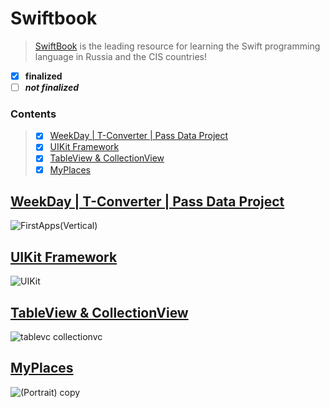 # Swiftbook
  >[SwiftBook](https://swiftbook.ru/) is the leading resource for learning the Swift programming language in Russia and the CIS countries!

 - [x] **finalized**
 - [ ] ***not finalized***

### Contents  
>- [x] [WeekDay | T-Converter | Pass Data Project](#1)
>- [x] [UIKit Framework](#2)
>- [x] [TableView & CollectionView](#3)
>- [x] [MyPlaces](#4)


<a name="1"></a>
## [WeekDay | T-Converter | Pass Data Project](https://github.com/mrgsdev/Swiftbook/edit/main/FirstApps/)
![FirstApps(Vertical)](https://github.com/mrgsdev/Swiftbook/assets/157994617/d5a195d7-ddce-48ff-ba51-fa344bbb1951)

<a name="2"></a>
## [UIKit Framework](https://github.com/mrgsdev/Swiftbook/tree/main/Framework-UIKit)
![UIKit](https://github.com/mrgsdev/Swiftbook/assets/157994617/78ac2bd1-2fbc-4e37-af61-2dcef2062fb9)

<a name="3"></a>
## [TableView & CollectionView](https://github.com/mrgsdev/Swiftbook/tree/main/TableView%26CollectionVIew) 
![tablevc collectionvc](https://github.com/mrgsdev/Swiftbook/assets/157994617/d44fa195-9863-4947-a293-5065d1a1809f)

<a name="4"></a>
## [MyPlaces](https://github.com/mrgsdev/Swiftbook/tree/main/MyPlaces) 
![(Portrait) copy](https://github.com/mrgsdev/Swiftbook/assets/157994617/0f336306-cbda-4979-af3f-3db710a51655)

